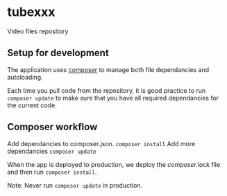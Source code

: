 tubexxx
=======

Video files repository

Setup for development
---------------------

The application uses [composer](https://getcomposer.org) to 
manage both file dependancies and autoloading.

Each time you pull code from the repository, it is good practice
to run `composer update` to make sure that you have all required
dependancies for the current code.

Composer workflow
-----------------

Add dependancies to composer.json.
`composer install`
Add more dependancies
`composer update`

When the app is deployed to production, we deploy
the *composer.lock* file and then run `composer install`.

Note: Never run `composer update` in production.
